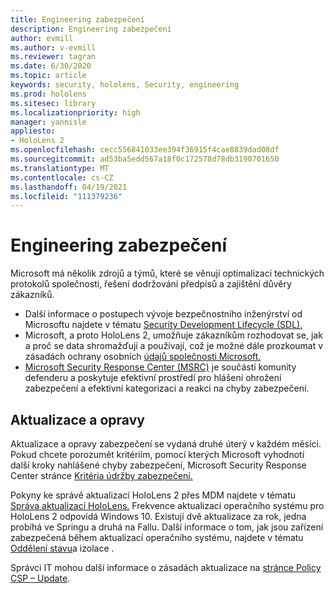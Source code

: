 ```yaml
---
title: Engineering zabezpečení
description: Engineering zabezpečení
author: evmill
ms.author: v-evmill
ms.reviewer: tagran
ms.date: 6/30/2020
ms.topic: article
keywords: security, hololens, Security, engineering
ms.prod: hololens
ms.sitesec: library
ms.localizationpriority: high
manager: yannisle
appliesto:
- HoloLens 2
ms.openlocfilehash: cecc556841033ee394f36915f4cae8839dad08df
ms.sourcegitcommit: ad53ba5edd567a18f0c172578d78db3190701650
ms.translationtype: MT
ms.contentlocale: cs-CZ
ms.lasthandoff: 04/19/2021
ms.locfileid: "111379236"
---
```

# <a name="security-engineering"></a>Engineering zabezpečení

Microsoft má několik zdrojů a týmů, které se věnují optimalizaci technických protokolů společnosti, řešení dodržování předpisů a zajištění důvěry zákazníků. 

  * Další informace o postupech vývoje bezpečnostního inženýrství od Microsoftu najdete v tématu [Security Development Lifecycle (SDL).](https://www.microsoft.com/securityengineering/sdl)
  * Microsoft, a proto HoloLens 2, umožňuje zákazníkům rozhodovat se, jak a proč se data shromažďují a používají, což je možné dále prozkoumat v zásadách ochrany osobních [údajů společnosti Microsoft.](https://privacy.microsoft.com/) 
  * [Microsoft Security Response Center (MSRC)](https://www.microsoft.com/msrc) je součástí komunity defenderu a poskytuje efektivní prostředí pro hlášení ohrožení zabezpečení a efektivní kategorizaci a reakci na chyby zabezpečení. 

## <a name="updates-and-patches"></a>Aktualizace a opravy

Aktualizace a opravy zabezpečení se vydaná druhé úterý v každém měsíci. Pokud chcete porozumět kritériím, pomocí kterých Microsoft vyhodnotí další kroky nahlášené chyby zabezpečení, Microsoft Security Response Center stránce [Kritéria údržby zabezpečení.](https://www.microsoft.com/msrc/windows-security-servicing-criteria) 

Pokyny ke správě aktualizací HoloLens 2 přes MDM najdete v tématu [Správa aktualizací HoloLens.](https://docs.microsoft.com/hololens/hololens-updates) Frekvence aktualizací operačního systému pro HoloLens 2 odpovídá Windows 10. Existují dvě aktualizace za rok, jedna probíhá ve Springu a druhá na Fallu. Další informace o tom, jak jsou zařízení zabezpečená během aktualizací operačního systému, najdete v tématu [Oddělení stavu](security-state-separation-isolation.md)a izolace . 

Správci IT mohou další informace o zásadách aktualizace na [stránce Policy CSP – Update](https://docs.microsoft.com/windows/client-management/mdm/policy-csp-update). 

